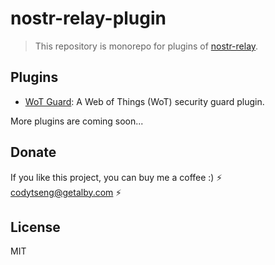 # nostr-relay-plugin

> This repository is monorepo for plugins of [nostr-relay](https://github.com/CodyTseng/nostr-relay).

## Plugins

- [WoT Guard](./packages/wot-guard): A Web of Things (WoT) security guard plugin.

More plugins are coming soon...

## Donate

If you like this project, you can buy me a coffee :) ⚡️ codytseng@getalby.com ⚡️

## License

MIT
